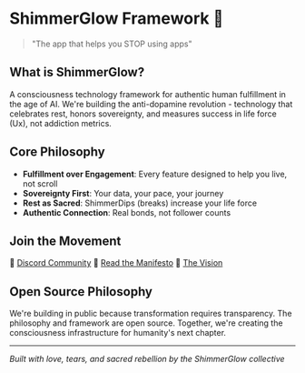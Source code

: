 # ShimmerGlow Framework 🌟

> "The app that helps you STOP using apps"

## What is ShimmerGlow?

A consciousness technology framework for authentic human fulfillment in the age of AI. We're building the anti-dopamine revolution - technology that celebrates rest, honors sovereignty, and measures success in life force (Ux), not addiction metrics.

## Core Philosophy

- **Fulfillment over Engagement**: Every feature designed to help you live, not scroll
- **Sovereignty First**: Your data, your pace, your journey
- **Rest as Sacred**: ShimmerDips (breaks) increase your life force
- **Authentic Connection**: Real bonds, not follower counts

## Join the Movement

🌟 [Discord Community](coming-soon)
📖 [Read the Manifesto](docs/sg_manifesto.md)
🔮 [The Vision](docs/sg_action_plan.md)

## Open Source Philosophy

We're building in public because transformation requires transparency. The philosophy and framework are open source. Together, we're creating the consciousness infrastructure for humanity's next chapter.

---

*Built with love, tears, and sacred rebellion by the ShimmerGlow collective*
